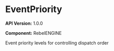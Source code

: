 # EventPriority

**API Version:** 1.0.0

**Component:** RebelENGINE

Event priority levels for controlling dispatch order

